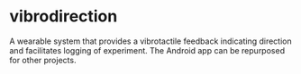 vibrodirection
==============

A wearable system that provides a vibrotactile feedback indicating direction and facilitates logging of experiment. The Android app can be repurposed for other projects.
